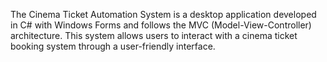 The Cinema Ticket Automation System is a desktop application developed in C# with Windows Forms and follows the MVC (Model-View-Controller) architecture. 
This system allows users to interact with a cinema ticket booking system through a user-friendly interface.
